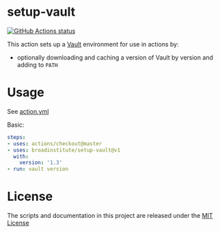 # setup-vault

<p align="left">
  <a href="https://github.com/broadinstitute/setup-vault"><img alt="GitHub Actions status" src="https://github.com/broadinstitute/setup-vault/workflows/Main%20workflow/badge.svg"></a>
</p>

This action sets up a [Vault](https://www.vaultproject.io/) environment for use in actions by:

- optionally downloading and caching a version of Vault by version and adding to `PATH`

# Usage

See [action.yml](action.yml)

Basic:
```yaml
steps:
- uses: actions/checkout@master
- uses: broadinstitute/setup-vault@v1
  with:
    version: '1.3'
- run: vault version
```

# License

The scripts and documentation in this project are released under the [MIT License](LICENSE)
